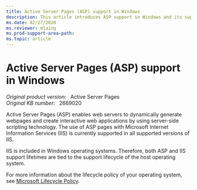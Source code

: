 ```yaml
---
title: Active Server Pages (ASP) support in Windows
description: This article introduces ASP support in Windows and its support lifetime.
ms.date: 02/27/2020
ms.reviewer: mlaing
ms.prod-support-area-path:
ms.topic: article
---
```

# Active Server Pages (ASP) support in Windows

_Original product version:_ &nbsp; Active Server Pages  
_Original KB number:_ &nbsp; 2669020

Active Server Pages (ASP) enables web servers to dynamically generate webpages and create interactive web applications by using server-side scripting technology. The use of ASP pages with Microsoft Internet Information Services (IIS) is currently supported in all supported versions of IIS.

IIS is included in Windows operating systems. Therefore, both ASP and IIS support lifetimes are tied to the support lifecycle of the host operating system.

For more information about the lifecycle policy of your operating system, see [Microsoft Lifecycle Policy](https://support.microsoft.com/lifecycle).
